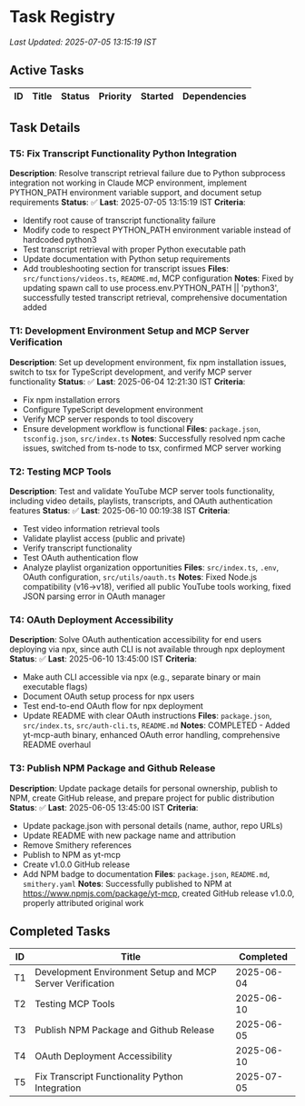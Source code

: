 # Task Registry
*Last Updated: 2025-07-05 13:15:19 IST*

## Active Tasks
| ID | Title | Status | Priority | Started | Dependencies |
|----|-------|--------|----------|---------|--------------|


## Task Details
### T5: Fix Transcript Functionality Python Integration
**Description**: Resolve transcript retrieval failure due to Python subprocess integration not working in Claude MCP environment, implement PYTHON_PATH environment variable support, and document setup requirements
**Status**: ✅ **Last**: 2025-07-05 13:15:19 IST
**Criteria**: 
- Identify root cause of transcript functionality failure
- Modify code to respect PYTHON_PATH environment variable instead of hardcoded python3
- Test transcript retrieval with proper Python executable path
- Update documentation with Python setup requirements
- Add troubleshooting section for transcript issues
**Files**: `src/functions/videos.ts`, `README.md`, MCP configuration
**Notes**: Fixed by updating spawn call to use process.env.PYTHON_PATH || 'python3', successfully tested transcript retrieval, comprehensive documentation added

### T1: Development Environment Setup and MCP Server Verification
**Description**: Set up development environment, fix npm installation issues, switch to tsx for TypeScript development, and verify MCP server functionality
**Status**: ✅ **Last**: 2025-06-04 12:21:30 IST
**Criteria**: 
- Fix npm installation errors
- Configure TypeScript development environment
- Verify MCP server responds to tool discovery
- Ensure development workflow is functional
**Files**: `package.json`, `tsconfig.json`, `src/index.ts`
**Notes**: Successfully resolved npm cache issues, switched from ts-node to tsx, confirmed MCP server working

### T2: Testing MCP Tools
**Description**: Test and validate YouTube MCP server tools functionality, including video details, playlists, transcripts, and OAuth authentication features
**Status**: ✅ **Last**: 2025-06-10 00:19:38 IST
**Criteria**:
- Test video information retrieval tools
- Validate playlist access (public and private)
- Verify transcript functionality
- Test OAuth authentication flow
- Analyze playlist organization opportunities
**Files**: `src/index.ts`, `.env`, OAuth configuration, `src/utils/oauth.ts`
**Notes**: Fixed Node.js compatibility (v16→v18), verified all public YouTube tools working, fixed JSON parsing error in OAuth manager

### T4: OAuth Deployment Accessibility
**Description**: Solve OAuth authentication accessibility for end users deploying via npx, since auth CLI is not available through npx deployment
**Status**: ✅ **Last**: 2025-06-10 13:45:00 IST
**Criteria**:
- Make auth CLI accessible via npx (e.g., separate binary or main executable flags)
- Document OAuth setup process for npx users
- Test end-to-end OAuth flow for npx deployment
- Update README with clear OAuth instructions
**Files**: `package.json`, `src/index.ts`, `src/auth-cli.ts`, `README.md`
**Notes**: COMPLETED - Added yt-mcp-auth binary, enhanced OAuth error handling, comprehensive README overhaul

### T3: Publish NPM Package and Github Release
**Description**: Update package details for personal ownership, publish to NPM, create GitHub release, and prepare project for public distribution
**Status**: ✅ **Last**: 2025-06-05 13:45:00 IST
**Criteria**:
- Update package.json with personal details (name, author, repo URLs)
- Update README with new package name and attribution
- Remove Smithery references
- Publish to NPM as yt-mcp
- Create v1.0.0 GitHub release
- Add NPM badge to documentation
**Files**: `package.json`, `README.md`, `smithery.yaml`
**Notes**: Successfully published to NPM at https://www.npmjs.com/package/yt-mcp, created GitHub release v1.0.0, properly attributed original work

## Completed Tasks
| ID | Title | Completed |
|----|-------|-----------|
| T1 | Development Environment Setup and MCP Server Verification | 2025-06-04 |
| T2 | Testing MCP Tools | 2025-06-10 |
| T3 | Publish NPM Package and Github Release | 2025-06-05 |
| T4 | OAuth Deployment Accessibility | 2025-06-10 |
| T5 | Fix Transcript Functionality Python Integration | 2025-07-05 |
